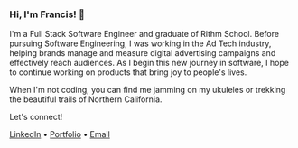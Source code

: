 ### Hi, I'm Francis! 👋

I'm a Full Stack Software Engineer and graduate of Rithm School. Before pursuing Software Engineering, I was working in the Ad Tech industry, helping brands manage and measure digital advertising campaigns and effectively reach audiences. As I begin this new journey in software, I hope to continue working on products that bring joy to people's lives.

When I'm not coding, you can find me jamming on my ukuleles or trekking the beautiful trails of Northern California.

Let's connect!

[LinkedIn](https://www.linkedin.com/in/franciscarino/) • [Portfolio](https://franciscarino.com) • [Email](mailto:fgcarino@gmail.com) 

<!--
**franciscarino/franciscarino** is a ✨ _special_ ✨ repository because its `README.md` (this file) appears on your GitHub profile.

Here are some ideas to get you started:

- 🔭 I’m currently working on ...
- 🌱 I’m currently learning ...
- 👯 I’m looking to collaborate on ...
- 🤔 I’m looking for help with ...
- 💬 Ask me about ...
- 📫 How to reach me: ...
- 😄 Pronouns: ...
- ⚡ Fun fact: ...
-->
